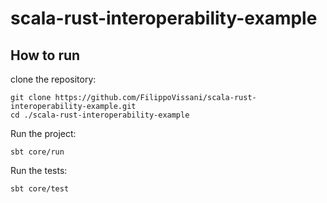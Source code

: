 # scala-rust-interoperability-example

## How to run

clone the repository:
```
git clone https://github.com/FilippoVissani/scala-rust-interoperability-example.git
cd ./scala-rust-interoperability-example
```
Run the project:
```
sbt core/run
```

Run the tests:
```
sbt core/test
```